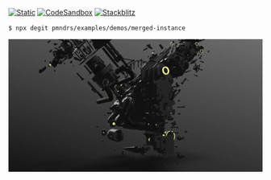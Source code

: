 [![Static](https://img.shields.io/badge/demo-%23646CFF.svg?logo=html5&logoColor=white)](https://pmndrs.github.io/examples/merged-instance)
[![CodeSandbox](https://img.shields.io/badge/codesandbox-040404?logo=codesandbox&logoColor=DBDBDB)](https://codesandbox.io/s/github/pmndrs/examples/tree/main/demos/merged-instance)
[![Stackblitz](https://img.shields.io/badge/stackblitz-fff?logo=Stackblitz&logoColor=1389FD)](https://stackblitz.com/github/pmndrs/examples/tree/main/demos/merged-instance)

```sh
$ npx degit pmndrs/examples/demos/merged-instance
```

![](thumbnail.webp)
